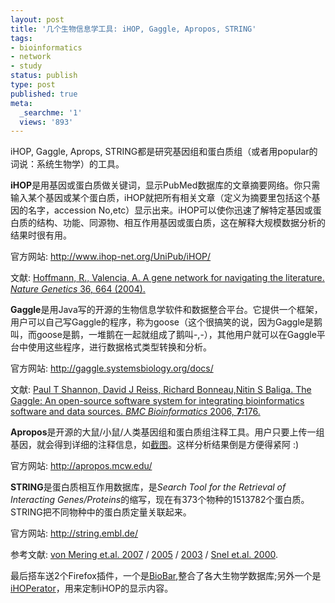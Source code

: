 ```yaml
---
layout: post
title: '几个生物信息学工具: iHOP, Gaggle, Apropos, STRING'
tags:
- bioinformatics
- network
- study
status: publish
type: post
published: true
meta:
  _searchme: '1'
  views: '893'
---
```

iHOP, Gaggle, Aprops, STRING都是研究基因组和蛋白质组（或者用popular的词说：系统生物学）的工具。

<strong>iHOP</strong>是用基因或蛋白质做关键词，显示PubMed数据库的文章摘要网络。你只需输入某个基因或某个蛋白质，iHOP就把所有相关文章（定义为摘要里包括这个基因的名字，accession No,etc）显示出来。iHOP可以使你迅速了解特定基因或蛋白质的结构、功能、同源物、相互作用基因或蛋白质，这在解释大规模数据分析的结果时很有用。

官方网站: <a href="http://www.ihop-net.org/UniPub/iHOP/" target="_blank">http://www.ihop-net.org/UniPub/iHOP/</a>

文献: <a href="http://cbio.mskcc.org/~hoffmann/publications/2004_iHOP_gene_navigation.pdf" target="_blank">Hoffmann, R., Valencia,                      A. A gene network for navigating the literature. <em>Nature                      Genetics</em> 36, 664 (2004).</a>

<strong>Gaggle</strong>是用Java写的开源的生物信息学软件和数据整合平台。它提供一个框架，用户可以自己写Gaggle的程序，称为goose（这个很搞笑的说，因为Gaggle是鹅叫，而goose是鹅，一堆鹅在一起就组成了鹅叫-,-），其他用户就可以在Gaggle平台中使用这些程序，进行数据格式类型转换和分析。

官方网站: <a href="http://gaggle.systemsbiology.org/docs/" target="_blank">http://gaggle.systemsbiology.org/docs/</a>

文献: <a href="http://www.biomedcentral.com/content/pdf/1471-2105-7-176.pdf" target="_blank">Paul T Shannon, David J Reiss, Richard Bonneau,Nitin S Baliga. The Gaggle: An open-source software system for integrating bioinformatics software and data sources. <em>BMC Bioinformatics</em> 2006, 			 <strong>7</strong><strong>:</strong>176.</a>

<strong>Apropos</strong>是开源的大鼠/小鼠/人类基因组和蛋白质组注释工具。用户只要上传一组基因，就会得到详细的注释信息，如<a href="http://apropos.rubyforge.org/Apropos%20Annotation%20Platform/Screenshots.html" target="_blank">截图</a>。这样分析结果倒是方便得紧阿 :)

官方网站: <a href="http://apropos.mcw.edu/" target="_blank">http://apropos.mcw.edu/</a>

<strong>STRING</strong>是蛋白质相互作用数据库，是<em>Search Tool for the Retrieval of Interacting Genes/Proteins</em>的缩写，现在有373个物种的1513782个蛋白质。STRING把不同物种中的蛋白质定量关联起来。

官方网站: <a href="http://string.embl.de/" target="_blank">http://string.embl.de/</a>

参考文献:  <a href="http://www.ncbi.nlm.nih.gov/entrez/query.fcgi?cmd=Retrieve&amp;db=PubMed&amp;list_uids=17098935&amp;dopt=Abstract" class="normal_reference">von Mering et.al. 2007</a>  /  <a href="http://www.ncbi.nlm.nih.gov/entrez/query.fcgi?cmd=Retrieve&amp;db=PubMed&amp;list_uids=15608232&amp;dopt=Abstract" class="normal_reference">2005</a>  /  <a href="http://www.ncbi.nlm.nih.gov/entrez/query.fcgi?cmd=Retrieve&amp;db=PubMed&amp;list_uids=12519996&amp;dopt=Abstract" class="normal_reference">2003</a>  /  <a href="http://www.ncbi.nlm.nih.gov/entrez/query.fcgi?cmd=Retrieve&amp;db=PubMed&amp;list_uids=10982861&amp;dopt=Abstract" class="normal_reference">Snel et.al. 2000</a>.

最后搭车送2个Firefox插件，一个是<a href="http://biobar.mozdev.org/" target="_blank">BioBar</a>,整合了各大生物学数据库;另外一个是<a href="iHOPerator" target="_blank">iHOPerator</a>，用来定制iHOP的显示内容。
